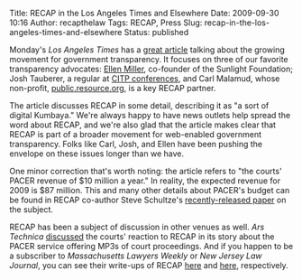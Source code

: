 Title: RECAP in the Los Angeles Times and Elsewhere
Date: 2009-09-30 10:16
Author: recapthelaw
Tags: RECAP, Press
Slug: recap-in-the-los-angeles-times-and-elsewhere
Status: published

Monday's *Los Angeles Times* has a [great
article](http://www.latimes.com/business/la-fi-hiltzik28-2009sep28,0,3104293.column)
talking about the growing movement for government transparency. It
focuses on three of our favorite transparency advocates: [Ellen
Miller](http://www.sunlightfoundation.com/people/emiller/), co-founder
of the Sunlight Foundation; Josh Tauberer, a regular at [CITP
conferences](http://citp.princeton.edu/cloud-workshop/), and Carl
Malamud, whose non-profit,
[public.resource.org](http://public.resource.org/), is a key RECAP
partner.

The article discusses RECAP in some detail, describing it as "a sort of
digital Kumbaya." We're always happy to have news outlets help spread
the word about RECAP, and we're also glad that the article makes clear
that RECAP is part of a broader movement for web-enabled government
transparency. Folks like Carl, Josh, and Ellen have been pushing the
envelope on these issues longer than we have.

One minor correction that's worth noting: the article refers to "the
courts' PACER revenue of $10 million a year." In reality, the expected
revenue for 2009 is $87 million. This and many other details about
PACER's budget can be found in RECAP co-author Steve Schultze's
[recently-released
paper](http://managingmiracles.blogspot.com/2009/09/my-new-working-paper-on-pacer.html)
on the subject.

RECAP has been a subject of discussion in other venues as well. *Ars
Technica*
[discussed](http://arstechnica.com/tech-policy/news/2009/09/federal-courts-now-offer-hearings-online-as-mp3-files.ars)
the courts' reaction to RECAP in its story about the PACER service
offering MP3s of court proceedings. And if you happen to be a subscriber
to *Massachusetts Lawyers Weekly* or *New Jersey Law Journal*, you can
see their write-ups of RECAP
[here](http://www.masslawyersweekly.com/index.cfm/archive/view/id/450840)
and
[here](http://www.law.com/jsp/nj/PubArticleNJ.jsp?id=1202433484657&rss=nj&slreturn=1),
respectively.
